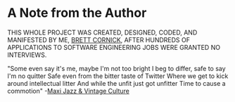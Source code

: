 # A Note from the Author

THIS WHOLE PROJECT WAS CREATED, DESIGNED, CODED, AND MANIFESTED BY ME, [BRETT CORNICK](https://github.com/bcornick), AFTER HUNDREDS OF APPLICATIONS TO SOFTWARE ENGINEERING JOBS WERE GRANTED NO INTERVIEWS.

"Some even say it's me, maybe I'm not too bright
I beg to differ, safe to say I'm no quitter
Safe even from the bitter taste of Twitter
Where we get to kick around intellectual litter
And while the unfit just got unfitter
Time to cause a commotion" -[Maxi Jazz & Vintage Culture](https://open.spotify.com/track/2qf9Ad1hgLF5oM9SdMJdDU?si=d150d6ab63c3430aå)
